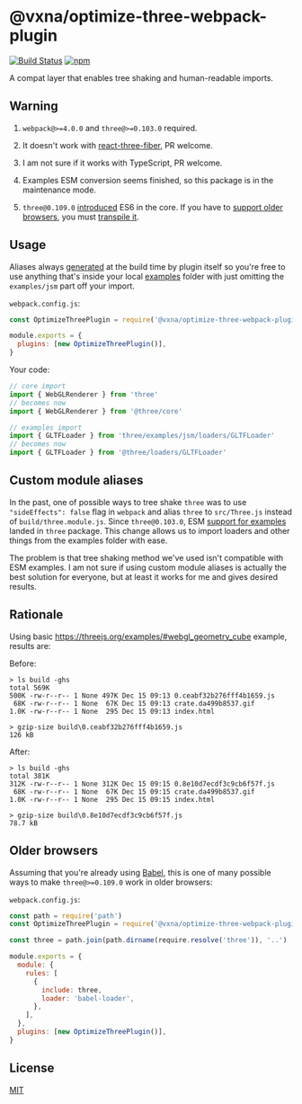 # @vxna/optimize-three-webpack-plugin

[![Build Status](https://github.com/vxna/optimize-three-webpack-plugin/workflows/test/badge.svg)](https://github.com/vxna/optimize-three-webpack-plugin/actions?query=workflow%3Atest+branch%3Amaster) [![npm](https://img.shields.io/npm/v/@vxna/optimize-three-webpack-plugin.svg)](https://www.npmjs.com/package/@vxna/optimize-three-webpack-plugin)

A compat layer that enables tree shaking and human-readable imports.

## Warning

1. `webpack@>=4.0.0` and `three@>=0.103.0` required.

2. It doesn't work with [react-three-fiber](https://github.com/react-spring/react-three-fiber), PR welcome.

3. I am not sure if it works with TypeScript, PR welcome.

4. Examples ESM conversion seems finished, so this package is in the maintenance mode.

5. `three@0.109.0` [introduced](https://github.com/mrdoob/three.js/pull/17276) ES6 in the core. If you have to [support older browsers](https://caniuse.com/#feat=es6-class), you must [transpile it](#older-browsers).

## Usage

Aliases always [generated](https://github.com/vxna/optimize-three-webpack-plugin/blob/master/src/index.js) at the build time by plugin itself so you're free to use anything that's inside your local [examples](https://github.com/mrdoob/three.js/tree/master/examples/jsm) folder with just omitting the `examples/jsm` part off your import.

`webpack.config.js`:

```js
const OptimizeThreePlugin = require('@vxna/optimize-three-webpack-plugin')

module.exports = {
  plugins: [new OptimizeThreePlugin()],
}
```

Your code:

```js
// core import
import { WebGLRenderer } from 'three'
// becomes now
import { WebGLRenderer } from '@three/core'

// examples import
import { GLTFLoader } from 'three/examples/jsm/loaders/GLTFLoader'
// becomes now
import { GLTFLoader } from '@three/loaders/GLTFLoader'
```

## Custom module aliases

In the past, one of possible ways to tree shake `three` was to use `"sideEffects": false` flag in `webpack` and alias `three` to `src/Three.js` instead of `build/three.module.js`. Since `three@0.103.0`, ESM [support for examples](https://threejs.org/docs/#manual/en/introduction/Import-via-modules) landed in `three` package. This change allows us to import loaders and other things from the examples folder with ease.

The problem is that tree shaking method we've used isn't compatible with ESM examples. I am not sure if using custom module aliases is actually the best solution for everyone, but at least it works for me and gives desired results.

## Rationale

Using basic https://threejs.org/examples/#webgl_geometry_cube example, results are:

Before:

```
> ls build -ghs
total 569K
500K -rw-r--r-- 1 None 497K Dec 15 09:13 0.ceabf32b276fff4b1659.js
 68K -rw-r--r-- 1 None  67K Dec 15 09:13 crate.da499b8537.gif
1.0K -rw-r--r-- 1 None  295 Dec 15 09:13 index.html

> gzip-size build\0.ceabf32b276fff4b1659.js
126 kB
```

After:

```
> ls build -ghs
total 381K
312K -rw-r--r-- 1 None 312K Dec 15 09:15 0.8e10d7ecdf3c9cb6f57f.js
 68K -rw-r--r-- 1 None  67K Dec 15 09:15 crate.da499b8537.gif
1.0K -rw-r--r-- 1 None  295 Dec 15 09:15 index.html

> gzip-size build\0.8e10d7ecdf3c9cb6f57f.js
78.7 kB
```

## Older browsers

Assuming that you're already using [Babel](https://github.com/babel/babel-loader), this is one of many possible ways to make `three@>=0.109.0` work in older browsers:

`webpack.config.js`:

```js
const path = require('path')
const OptimizeThreePlugin = require('@vxna/optimize-three-webpack-plugin')

const three = path.join(path.dirname(require.resolve('three')), '..')

module.exports = {
  module: {
    rules: [
      {
        include: three,
        loader: 'babel-loader',
      },
    ],
  },
  plugins: [new OptimizeThreePlugin()],
}
```

## License

[MIT](./LICENSE)
